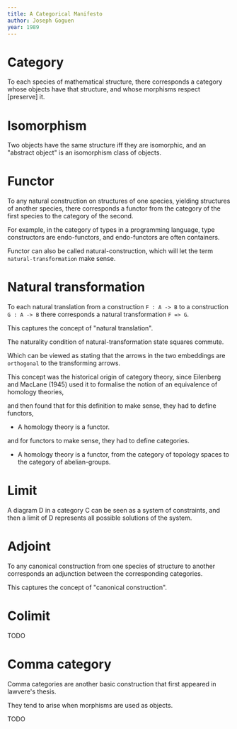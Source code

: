```yaml
---
title: A Categorical Manifesto
author: Joseph Goguen
year: 1989
---
```


# Category

To each species of mathematical structure,
there corresponds a category whose objects have that structure,
and whose morphisms respect [preserve] it.

# Isomorphism

Two objects have the same structure iff they are isomorphic,
and an "abstract object" is an isomorphism class of objects.

# Functor

To any natural construction on structures of one species,
yielding structures of another species,
there corresponds a functor
from the category of the first species
to the category of the second.

For example, in the category of types in a programming language,
type constructors are endo-functors,
and endo-functors are often containers.

Functor can also be called natural-construction,
which will let the term `natural-transformation` make sense.

# Natural transformation

To each natural translation
from a construction `F : A -> B`
to a construction `G : A -> B`
there corresponds a natural transformation `F => G`.

This captures the concept of "natural translation".

The naturality condition of natural-transformation
state squares commute.

Which can be viewed as stating that
the arrows in the two embeddings
are `orthogonal` to the transforming arrows.

This concept was the historical origin of category theory,
since Eilenberg and MacLane (1945) used it to formalise
the notion of an equivalence of homology theories,

and then found that for this definition to make sense,
they had to define functors,

- A homology theory is a functor.

and for functors to make sense,
they had to define categories.

- A homology theory is a functor,
  from the category of topology spaces
  to the category of abelian-groups.

# Limit

A diagram D in a category C can be seen as a system of constraints,
and then a limit of D represents all possible solutions of the system.

# Adjoint

To any canonical construction from one species of structure to another
corresponds an adjunction between the corresponding categories.

This captures the concept of "canonical construction".

# Colimit

TODO

# Comma category

Comma categories are another basic construction that
first appeared in lawvere's thesis.

They tend to arise when morphisms are used as objects.

TODO
